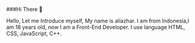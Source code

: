 ###Hi There 👋

Hello, Let me Introduce myself, My name is aliazhar. I am from Indonesia,I am 18 years old, now I am a Front-End Developer. I use language HTML, CSS, JavaScript, C++.

